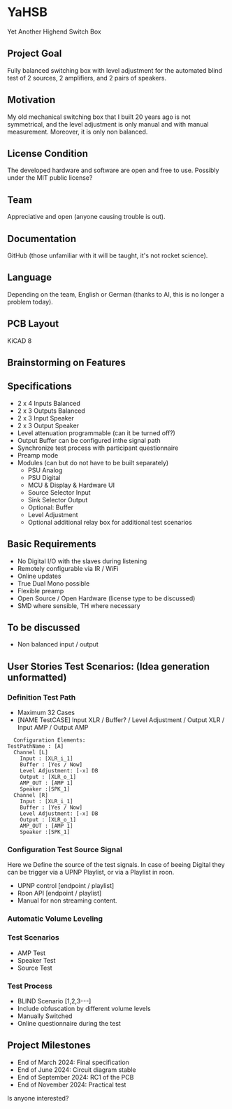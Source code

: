 # YaHSB
Yet Another Highend Switch  Box
## Project Goal
Fully balanced switching box with level adjustment for the automated blind test of 2 sources, 2 amplifiers, and 2 pairs of speakers.

## Motivation
My old mechanical switching box that I built 20 years ago is not symmetrical, and the level adjustment is only manual and with manual measurement. Moreover, it is only non balanced.

## License Condition
The developed hardware and software are open and free to use. Possibly under the MIT public license?

## Team
Appreciative and open (anyone causing trouble is out).

## Documentation
GitHub (those unfamiliar with it will be taught, it's not rocket science).

## Language
Depending on the team, English or German (thanks to AI, this is no longer a problem today).

## PCB Layout
KiCAD 8

## Brainstorming on Features


## Specifications

- 2 x 4 Inputs Balanced 
- 2 x 3 Outputs Balanced
- 2 x 3 Input Speaker
- 2 x 3 Output Speaker
- Level attenuation programmable (can it be turned off?)
- Output Buffer can be configured inthe signal path
- Synchronize test process with participant questionnaire
- Preamp mode
- Modules (can but do not have to be built separately)
  - PSU Analog
  - PSU Digital
  - MCU & Display & Hardware UI
  - Source Selector Input
  - Sink Selector Output
  - Optional: Buffer
  - Level Adjustment
  - Optional additional relay box for additional test scenarios

## Basic Requirements

- No Digital I/O with the slaves during listening
- Remotely configurable via IR / WiFi
- Online updates
- True Dual Mono possible
- Flexible preamp
- Open Source / Open Hardware (license type to be discussed)
- SMD where sensible, TH where necessary

## To be discussed

- Non balanced input / output

## User Stories Test Scenarios: (Idea generation unformatted)

### Definition Test Path

- Maximum 32 Cases
- [NAME TestCASE] Input XLR / Buffer? / Level Adjustment / Output XLR / Input AMP / Output AMP
```
  Configuration Elements:
TestPathName : [A]
  Channel [L]
    Input : [XLR_i_1]
    Buffer : [Yes / Now]
    Level Adjustment: [-x] DB
    Output : [XLR_o_1]
    AMP_OUT : [AMP 1]
    Speaker :[SPK_1]
  Channel [R]
    Input : [XLR_i_1]
    Buffer : [Yes / Now]
    Level Adjustment: [-x] DB
    Output : [XLR_o_1]
    AMP_OUT : [AMP 1]
    Speaker :[SPK_1]
```

### Configuration Test Source Signal
Here we Define the source of the test signals. In case of beeing Digital they can be trigger via a UPNP Playlist, or via a Playlist in roon.
- UPNP control [endpoint / playlist]
- Roon API [endpoint / playlist]
- Manual for non streaming content.

### Automatic Volume Leveling
### Test Scenarios

- AMP Test
- Speaker Test
- Source Test

### Test Process

- BLIND Scenario [1,2,3---]
- Include obfuscation by different volume levels
- Manually Switched
- Online questionnaire during the test

## Project Milestones

- End of March 2024: Final specification
- End of June 2024: Circuit diagram stable
- End of September 2024: RC1 of the PCB
- End of November 2024: Practical test

Is anyone interested?
